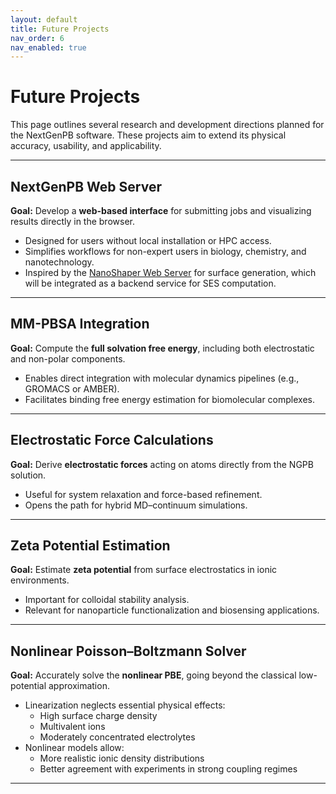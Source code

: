 ```yaml
---
layout: default
title: Future Projects
nav_order: 6
nav_enabled: true
---
```


# Future Projects

This page outlines several research and development directions planned for the NextGenPB software. These projects aim to extend its physical accuracy, usability, and applicability.

---
## NextGenPB Web Server

**Goal:** Develop a **web-based interface** for submitting jobs and visualizing results directly in the browser.

- Designed for users without local installation or HPC access.
- Simplifies workflows for non-expert users in biology, chemistry, and nanotechnology.
- Inspired by the [NanoShaper Web Server](https://nanoshaperweb.iit.it/) for surface generation, which will be integrated as a backend service for SES computation.

---

## MM-PBSA Integration

**Goal:** Compute the **full solvation free energy**, including both electrostatic and non-polar components.

- Enables direct integration with molecular dynamics pipelines (e.g., GROMACS or AMBER).
- Facilitates binding free energy estimation for biomolecular complexes.

---

## Electrostatic Force Calculations

**Goal:** Derive **electrostatic forces** acting on atoms directly from the NGPB solution.

- Useful for system relaxation and force-based refinement.
- Opens the path for hybrid MD–continuum simulations.

---

## Zeta Potential Estimation

**Goal:** Estimate **zeta potential** from surface electrostatics in ionic environments.

- Important for colloidal stability analysis.
- Relevant for nanoparticle functionalization and biosensing applications.

---

## Nonlinear Poisson–Boltzmann Solver

**Goal:** Accurately solve the **nonlinear PBE**, going beyond the classical low-potential approximation.

- Linearization neglects essential physical effects:
  - High surface charge density
  - Multivalent ions
  - Moderately concentrated electrolytes
- Nonlinear models allow:
  - More realistic ionic density distributions
  - Better agreement with experiments in strong coupling regimes

---
